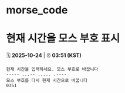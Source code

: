 # morse_code
# 현재 시간을 모스 부호 표시
<!-- MORSE_TIME_START -->
🗓️ **2025-10-24** | ⏰ **03:51 (KST)**

```
현재 시간을 입력하세요. 모스 부호로 바꿉니다
----- ...-- ..... .----
모스 부호를 다시 현재 시간으로 바꿉니다
0351
```
<!-- MORSE_TIME_END -->
